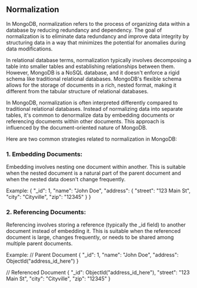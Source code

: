 ## Normalization

In MongoDB, normalization refers to the process of organizing data within a database by reducing redundancy and dependency. The goal of normalization is to eliminate data redundancy and improve data integrity by structuring data in a way that minimizes the potential for anomalies during data modifications.

In relational database terms, normalization typically involves decomposing a table into smaller tables and establishing relationships between them. However, MongoDB is a NoSQL database, and it doesn't enforce a rigid schema like traditional relational databases. MongoDB's flexible schema allows for the storage of documents in a rich, nested format, making it different from the tabular structure of relational databases.

In MongoDB, normalization is often interpreted differently compared to traditional relational databases. Instead of normalizing data into separate tables, it's common to denormalize data by embedding documents or referencing documents within other documents. This approach is influenced by the document-oriented nature of MongoDB.

Here are two common strategies related to normalization in MongoDB:

### 1. Embedding Documents:
Embedding involves nesting one document within another. This is suitable when the nested document is a natural part of the parent document and when the nested data doesn't change frequently.

Example:
{
  "_id": 1,
  "name": "John Doe",
  "address": {
    "street": "123 Main St",
    "city": "Cityville",
    "zip": "12345"
  }
}


### 2. Referencing Documents:
Referencing involves storing a reference (typically the _id field) to another document instead of embedding it. This is suitable when the referenced document is large, changes frequently, or needs to be shared among multiple parent documents.

Example:
// Parent Document
{
  "_id": 1,
  "name": "John Doe",
  "address": ObjectId("address_id_here")
}

// Referenced Document
{
  "_id": ObjectId("address_id_here"),
  "street": "123 Main St",
  "city": "Cityville",
  "zip": "12345"
}

